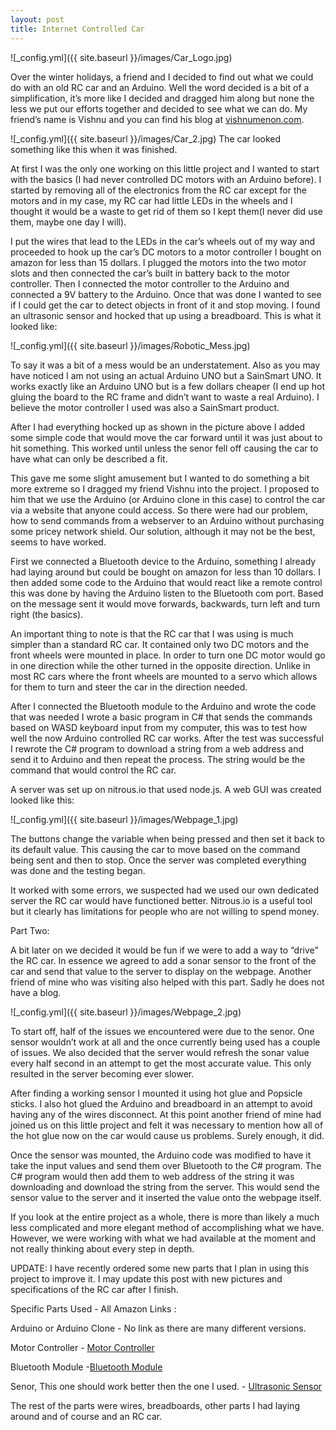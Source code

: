 ```yaml
---
layout: post
title: Internet Controlled Car
---
```


![_config.yml]({{ site.baseurl }}/images/Car_Logo.jpg)

Over the winter holidays, a friend and I decided to find out what we could do with an old RC car and an Arduino. Well the word decided is a bit of a simplification, it’s more like I decided and dragged him along but none the less we put our efforts together and decided to see what we can do. My friend’s name is Vishnu and you can find his blog at [vishnumenon.com](vishnumenon.com).

![_config.yml]({{ site.baseurl }}/images/Car_2.jpg)
The car looked something like this when it was finished.

At first I was the only one working on this little project and I wanted to start with the basics (I had never controlled DC motors with an Arduino before). I started by removing all of the electronics from the RC car except for the motors and in my case, my RC car had little LEDs in the wheels and I thought it would be a waste to get rid of them so I kept them(I never did use them, maybe one day I will).

I put the wires that lead to the LEDs in the car’s wheels out of my way and proceeded to hook up the car’s DC motors to a motor controller I bought on amazon for less than 15 dollars. I plugged the motors into the two motor slots and then connected the car’s built in battery back to the motor controller. Then I connected the motor controller to the Arduino and connected a 9V battery to the Arduino. Once that was done I wanted to see if I could get the car to detect objects in front of it and stop moving. I found an ultrasonic sensor and hocked that up using a breadboard. This is what it looked like:

![_config.yml]({{ site.baseurl }}/images/Robotic_Mess.jpg)

To say it was a bit of a mess would be an understatement. Also as you may have noticed I am not using an actual Arduino UNO but a SainSmart UNO. It works exactly like an Arduino UNO but is a few dollars cheaper (I end up hot gluing the board to the RC frame and didn’t want to waste a real Arduino). I believe the motor controller I used was also a SainSmart product.

After I had everything hocked up as shown in the picture above I added some simple code that would move the car forward until it was just about to hit something. This worked until unless the senor fell off causing the car to have what can only be described a fit.

This gave me some slight amusement but I wanted to do something a bit more extreme so I dragged my friend Vishnu into the project. I proposed to him that we use the Arduino (or Arduino clone in this case) to control the car via a website that anyone could access. So there were had our problem, how to send commands from a webserver to an Arduino without purchasing some pricey network shield. Our solution, although it may not be the best, seems to have worked.

First we connected a Bluetooth device to the Arduino, something I already had laying around but could be bought on amazon for less than 10 dollars. I then added some code to the Arduino that would react like a remote control this was done by having the Arduino listen to the Bluetooth com port. Based on the message sent it would move forwards, backwards, turn left and turn right (the basics).

An important thing to note is that the RC car that I was using is much simpler than a standard RC car. It contained only two DC motors and the front wheels were mounted in place. In order to turn one DC motor would go in one direction while the other turned in the opposite direction. Unlike in most RC cars where the front wheels are mounted to a servo which allows for them to turn and steer the car in the direction needed.

After I connected the Bluetooth module to the Arduino and wrote the code that was needed I wrote a basic program in C# that sends the commands based on WASD keyboard input from my computer, this was to test how well the now Arduino controlled RC car works. After the test was successful I rewrote the C# program to download a string from a web address and send it to Arduino and then repeat the process. The string would be the command that would control the RC car.

A server was set up on nitrous.io that used node.js. A web GUI was created looked like this:

![_config.yml]({{ site.baseurl }}/images/Webpage_1.jpg)

The buttons change the variable when being pressed and then set it back to its default value. This causing the car to move based on the command being sent and then to stop. Once the server was completed everything was done and the testing began.

It worked with some errors, we suspected had we used our own dedicated server the RC car would have functioned better. Nitrous.io is a useful tool but it clearly has limitations for people who are not willing to spend money.


Part Two:

A bit later on we decided it would be fun if we were to add a way to “drive” the RC car. In essence we agreed to add a sonar sensor to the front of the car and send that value to the server to display on the webpage. Another friend of mine who was visiting also helped with this part. Sadly he does not have a blog.

![_config.yml]({{ site.baseurl }}/images/Webpage_2.jpg)

To start off, half of the issues we encountered were due to the senor. One sensor wouldn’t work at all and the once currently being used has a couple of issues. We also decided that the server would refresh the sonar value every half second in an attempt to get the most accurate value. This only resulted in the server becoming ever slower.

After finding a working sensor I mounted it using hot glue and Popsicle sticks. I also hot glued the Arduino and breadboard in an attempt to avoid having any of the wires disconnect. At this point another friend of mine had joined us on this little project and felt it was necessary to mention how all of the hot glue now on the car would cause us problems. Surely enough, it did.

Once the sensor was mounted, the Arduino code was modified to have it take the input values and send them over Bluetooth to the C# program. The C# program would then add them to web address of the string it was downloading and download the string from the server. This would send the sensor value to the server and it inserted the value onto the webpage itself.

If you look at the entire project as a whole, there is more than likely a much less complicated and more elegant method of accomplishing what we have. However, we were working with what we had available at the moment and not really thinking about every step in depth.

UPDATE:
I have recently ordered some new parts that I plan in using this project to improve it. I may update this post with new pictures and specifications of the RC car after I finish.


Specific Parts Used - All Amazon Links :


Arduino or Arduino Clone - No link as there are many different versions.

Motor Controller - [Motor Controller](http://www.amazon.com/SainSmart-Stepper-Controller-Mega2560-Duemilanove/dp/B00AJGM37I/ref=sr_1_3?s=electronics&ie=UTF8&qid=1421612779&sr=1-3&keywords=Motor+Controller)

Bluetooth Module -[Bluetooth Module](http://www.amazon.com/Baitaihem-Arduino-Wireless-Bluetooth-Receiver/dp/B00J1D6UBA/ref=sr_1_6?s=electronics&ie=UTF8&qid=1421612829&sr=1-6&keywords=arduino+bluetooth)

Senor, This one should work better then the one I used.  - [Ultrasonic Sensor](http://www.amazon.com/niceeshop-HC-SR04-Ultrasonic-Distance-Measuring/dp/B00F167T2A/ref=sr_1_2?s=electronics&ie=UTF8&qid=1421612884&sr=1-2&keywords=arduino+ultrasonic)

The rest of the parts were wires, breadboards, other parts I had laying around and of course and an RC car.
